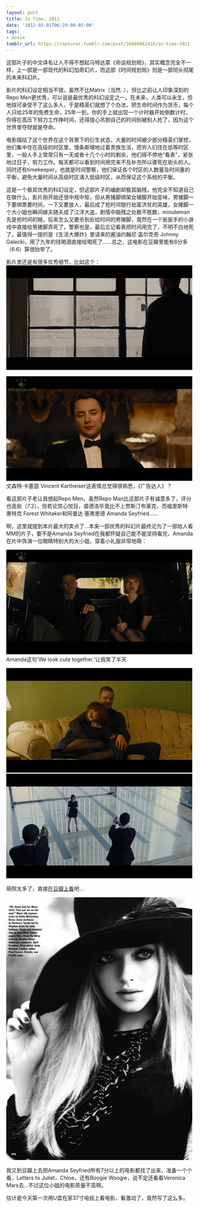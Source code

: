 ```yaml
---
layout: post
title: In Time, 2011
date: '2012-02-01T06:29:00-05:00'
tags:
- movie
tumblr_url: https://rapturer.tumblr.com/post/16860062416/in-time-2011
---
```

这部片子的中文译名让人不得不想起马特达蒙《命运规划局》，其实概念完全不一样，上一部是一部现代的科幻加奇幻片，而这部《时间规划局》则是一部彻头彻尾的未来科幻片。

影片的科幻设定相当不错，虽然不比Matrix（当然..），但比之前让人印象深刻的Repo Men更优秀，可以说是最优秀的科幻设定之一。在未来，人类可以永生，但地球可承受不了这么多人，于是精英们就想了个办法，把生命时间作为货币，每个人只给25年的免费生命，25年一到，你的手上就出现一个计时器开始倒数计时，你得在高压下努力工作挣时间，还得提心吊胆自己的时间别被别人抢了，因为这个世界里夺财就是夺命。

电影描绘了这个世界在这个背景下的衍生状态，大量的时间被少部分精英们掌控，他们集中住在高级的时区里，慢条斯理地过着贵族生活，而穷人们住在低等时区里，一般人手上常常只有一天或者十几个小时的剩余，他们得不停地“看表”，紧张地过日子，努力工作。每天都可以看到时间用完来不及补充所以骤死在街头的人。同时还有timekeeper，也就是时间警察，他们保证各个时区的人数量及时间量的平衡，避免大量时间从高级时区涌入低级时区，从而保证这个系统的平衡。

这是一个极其优秀的科幻设定，但这部片子的编剧却极其脑残，他完全不知道自己在做什么，影片刚开始还很中规中矩，但从男猪脚绑架女猪脚开始变味，男猪脚一下要绑票要时间，一下又要放人，最后成了抢时间银行劫富济贫的英雄，女猪脚一个大小姐也瞬间嫁夫随夫成了江洋大盗，剧情中脑残之处数不胜数，minuteman先是抢时间的贼，后来怎么又要杀到处给时间的男猪脚，竟然在一个扳扳手的小游戏中直接给男猪脚弄死了，警察也是，最后忘记看表把时间用完了，不明不白地死了。最值得一提的是《生活大爆炸》里请来的酱油约翰尼·盖尔克奇 Johnny Galecki，用了九年的钱喝酒直接给喝死了……总之，这电影在豆瓣里能有6分多（6.6）算很抬举了。

影片里还是有很多优秀细节，比如这个： ![](/assets/img/tumblr_lyppa9qyn81r0cnr9.jpg)

![](/assets/img/tumblr_lyppqsmrfe1r0cnr9.jpg)文森特·卡塞瑟 Vincent Kartheiser这表情总觉得很熟悉，《广告达人》？

看这部片子老让我想起Repo Men，虽然Repo Man比这部片子有诚意多了，评分也高些（7.2），但若论赏心悦目，裘德洛毕竟比不上贾斯汀布莱克，而福里斯特·惠特克 Forest Whitaker和阿曼达·塞弗里德 Amanda Seyfried……

啊，这里就提到本片最大的卖点了…本来一部优秀的科幻片最终沦为了一部给人看MM的片子，要不是Amanda Seyfried在我都怀疑自己能不能坚持看完，Amanda在片中饰演一位眼睛特别大的大小姐，穿着小礼服非常地萌：

![](/assets/img/tumblr_lyppcvzkwf1r0cnr9.jpg)  
Amanda这句'We look cute together.‘让我笑了半天

![](/assets/img/tumblr_lyppfm92rw1r0cnr9.jpg) ![](/assets/img/tumblr_lyppg8y8f21r0cnr9.jpg)

萌照太多了，直接[在豆瓣上看](http://movie.douban.com/subject/4924142/photos?type=S)吧…

![](/assets/img/tumblr_lyppgtgmi61r0cnr9.jpg)

我又到豆瓣上去把Amanda Seyfried所有7分以上的电影都找了出来，准备一个个看，Letters to Juliet，Chloe，还有Boogie Woogie，说不定还看看Veronica Mars去…不过这位小姐的电影质量不高啊。

估计是今天第一次用U盘在家37寸电视上看电影，看激动了，竟然写了这么多。

